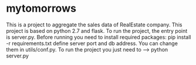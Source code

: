 # mytomorrows
This is a project to aggregate the sales data of RealEstate company.
This project is based on python 2.7 and flask.
To run the project, the entry point is server.py. 
Before running you need to install required packages:
pip install -r requirements.txt
define server port and db address.
You can change them in utils/conf.py.
To run the project you just need to --> python server.py
